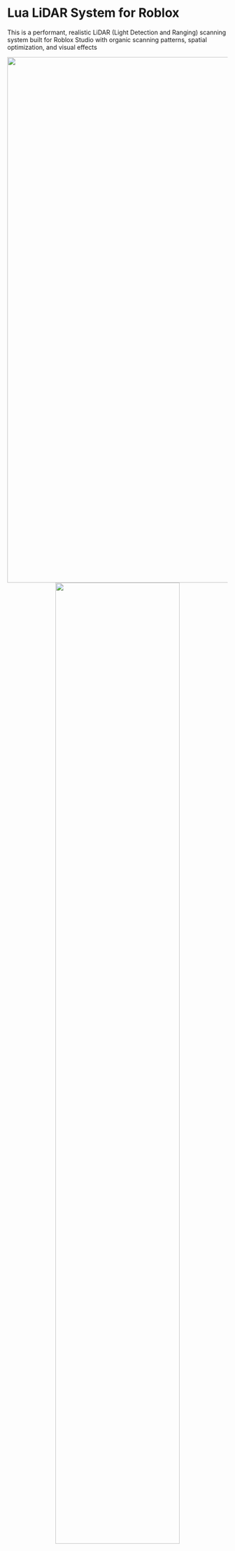 # Lua LiDAR System for Roblox

This is a performant, realistic LiDAR (Light Detection and Ranging) scanning system built for Roblox Studio with organic scanning patterns, spatial optimization, and visual effects

<div align="center">
  <img src="https://media1.giphy.com/media/v1.Y2lkPTc5MGI3NjExaWE4eXJldzNkb3FmNHBjNmIwZzVkY200a2psajQwd2F4cmE3aHM1aiZlcD12MV9pbnRlcm5hbF9naWZfYnlfaWQmY3Q9Zw/QBLhbx3XmkOvxvt3FN/giphy.gif" alt="3D A* Pathfinding Demo" width="1200" />
  <img src="https://github.com/user-attachments/assets/6b157e49-7931-4a29-85d5-1f40a5b8a9db" width="75%" />
  <img src="https://github.com/user-attachments/assets/f0e8e167-0ec2-4ce8-8eb4-ea4c356bc2df" width="75%" />
</div>



## Features

### **Realistic Scanning**
- **Organic scan patterns** with multi-layered noise simulation
- **Variable range detection**
- **Cone-based scanning** with configurable angle spread
- **Distance-based particle intensity**

### **Performance Optimized**  
- **Spatial hashing** for efficient collision detection
- **Frame-rate independent** scanning
- **Automatic cleanup** of old particles
- **Memory efficient** particle management

### **Visual Excellence**
- **Procedural color variation** for realistic particle diversity  
- **Glowing particles** with customizable brightness
- **Smooth fade animations** for particle lifecycle

## Information

### Installation

1. **Download** the LiDAR module
2. **Place** it in `ReplicatedStorage.Modules`
3. **Create** a `SphereHandleAdornment` in the module script
4. **Add** a `LidarParticles` folder to workspace (auto-created if missing)

### Basic Usage

```lua
local ReplicatedStorage = game:GetService("ReplicatedStorage")
local LIDARModule = require(ReplicatedStorage.Modules.LIDAR)

-- Start continuous scanning
LIDARModule.StartContinuousScan()

-- Stop scanning
LIDARModule.StopScan()

-- Clear all particles
LIDARModule.ClearAllParticles()
```

### Tool Integration

```lua
local ReplicatedStorage = game:GetService("ReplicatedStorage")
local LIDARModule = require(ReplicatedStorage.Modules.LIDAR)
local tool = script.Parent

tool.Activated:Connect(function()
	LIDARModule.StartContinuousScan()
end)

tool.Deactivated:Connect(function()
	LIDARModule.StopScan()
end)
```

## ⚙️ Configuration

Customize the system by modifying these constants:

```lua
-- Scanning Parameters
local LIDAR_RANGE = 500        -- Maximum scan distance
local MIN_RANGE = 5            -- Minimum scan distance  
local SCAN_CONE_ANGLE = 25     -- Cone spread in degrees
local RAYS_PER_FRAME = 4       -- Performance vs density

-- Particle Settings
local PARTICLE_LIFETIME = 45   -- Seconds before fade
local PARTICLE_FADE_TIME = 8   -- Fade animation duration
local PARTICLE_SIZE = 0.05     -- Visual particle size
local PARTICLE_BRIGHTNESS = 0.1 -- Glow intensity

-- Performance
local SCAN_INTERVAL = 0.03     -- Time between scan cycles
local HASH_CELL_SIZE = 2       -- Spatial optimization cell size
```

## Color Customization

The systems color scheme can be configured by changing the color3 values in this tables:

```lua
local possiblePartColors = {
    Color3.new(0.8, 1, 0.7),    -- Soft green
    Color3.new(0.9, 0.6, 1),    -- Light purple  
    Color3.new(1, 0.4, 0.4),    -- Coral red
    Color3.new(0.9, 1, 0.5),    -- Lime yellow
    Color3.new(0.6, 1, 0.6),    -- Mint green
    Color3.new(0.6, 0.6, 1),    -- Sky blue
    Color3.new(1, 0.6, 1),      -- Pink
    Color3.new(1, 0.9, 0.5),    -- Warm yellow
    Color3.new(1, 0.7, 0.6),    -- Peach
}
```

Each object gets a consistent color with slight variation.

## 🔧 API Reference

### Core Methods

| Method | Description |
|--------|-------------|
| `StartContinuousScan()` | Begin real-time LiDAR scanning |
| `StopScan()` | Stop the current scan operation |
| `ClearAllParticles()` | Remove all LiDAR particles from workspace |

### Internal Functions

| Function | Purpose |
|----------|---------|
| `CreateParticle(raycastResult, distance)` | Generate a new LiDAR point |
| `ChooseParticleColor(object)` | Assign colors with variation |
| `IsParticleNearby(position)` | Spatial collision detection |
| `GetOrganicScanDirection(baseDirection, spread)` | Generate natural scan patterns |
| `CleanupParticles()` | Memory management for old particles |

## Technical Details

### Spatial Hashing
The system uses a 3D spatial hash grid for O(1) collision detection, preventing particle overlap while maintaining performance at scale.

### Organic Scanning Pattern
Multi-layered noise functions create realistic, non-uniform scanning behavior:
```lua
local noiseX = math.sin(time * 0.7) * 0.3 + math.sin(time * 1.3) * 0.2 + math.sin(time * 2.1) * 0.1
local noiseY = math.sin(time * 0.9) * 0.3 + math.sin(time * 1.7) * 0.2 + math.sin(time * 2.3) * 0.1
```

## Usage Examples

### Security Scanner
```lua
-- Continuous area monitoring
LIDARModule.StartContinuousScan()
-- Particles persist for 45 seconds, perfect for surveillance
```

### Archaeological Survey  
```lua  
-- Quick environment mapping
LIDARModule.StartContinuousScan()
task.wait(5) -- Scan for 5 seconds
LIDARModule.StopScan()
-- Particles remain visible for analysis
```

### Interactive Exploration
```lua
-- Player-controlled scanning tool
-- See tool integration example above
```
